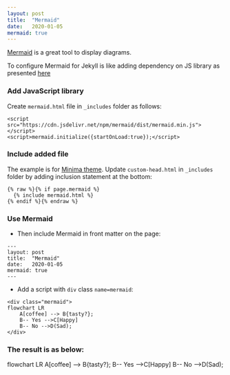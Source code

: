 ```yaml
---
layout: post
title:  "Mermaid"
date:   2020-01-05
mermaid: true
---
```


[Mermaid](https://mermaid-js.github.io/mermaid/#/README) is a great tool to display diagrams.

To configure Mermaid for Jekyll is like adding dependency on JS library as presented [here](https://mermaid-js.github.io/mermaid/#/n00b-gettingStarted)

### Add JavaScript library
Create `mermaid.html` file in `_includes` folder as follows:

```
<script src="https://cdn.jsdelivr.net/npm/mermaid/dist/mermaid.min.js"></script>
<script>mermaid.initialize({startOnLoad:true});</script>
```

### Include added file
The example is for [Minima theme](https://github.com/jekyll/minima).
Update `custom-head.html` in `_includes` folder by adding inclusion statement at the bottom:

```
{% raw %}{% if page.mermaid %}
  {% include mermaid.html %}
{% endif %}{% endraw %}
```

### Use Mermaid
- Then include Mermaid in front matter on the page:

```
---
layout: post
title:  "Mermaid"
date:   2020-01-05
mermaid: true
---
```

- Add a script with `div` class `name=mermaid`:

```
<div class="mermaid">
flowchart LR
    A[coffee] --> B{tasty?};
    B-- Yes -->C[Happy]
    B-- No -->D(Sad);
</div>
```

### The result is as below:

<div class="mermaid">
flowchart LR
    A[coffee] --> B{tasty?};
    B-- Yes -->C[Happy]
    B-- No -->D(Sad);
</div>
